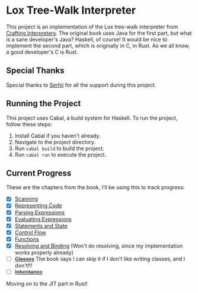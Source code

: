 # Lox Tree-Walk Interpreter

This project is an implementation of the Lox tree-walk interpreter from [Crafting Interpreters](https://craftinginterpreters.com/). The original book uses Java for the first part, but what is a sane developer's Java? Haskell, of course! It would be nice to implement the second part, which is originally in C, in Rust. As we all know, a good developer's C is Rust.

## Special Thanks

Special thanks to [Serhii](https://github.com/lsap) for all the support during this project.

## Running the Project

This project uses Cabal, a build system for Haskell. To run the project, follow these steps:

1. Install Cabal if you haven't already.
2. Navigate to the project directory.
3. Run `cabal build` to build the project.
4. Run `cabal run` to execute the project.

## Current Progress

These are the chapters from the book, I'll be using this to track progress:

- [x] [Scanning](https://craftinginterpreters.com/scanning.html)
- [x] [Representing Code](https://craftinginterpreters.com/representing-code.html)
- [x] [Parsing Expressions](https://craftinginterpreters.com/parsing-expressions.html)
- [x] [Evaluating Expressions](https://craftinginterpreters.com/evaluating-expressions.html)
- [x] [Statements and State](https://craftinginterpreters.com/statements-and-state.html)
- [x] [Control Flow](https://craftinginterpreters.com/control-flow.html)
- [x] [Functions](https://craftinginterpreters.com/functions.html)
- [x] [Resolving and Binding](https://craftinginterpreters.com/resolving-and-binding.html) (Won't do resolving, since my implementation works properly already)
- [ ] ~~[Classes](https://craftinginterpreters.com/classes.html)~~ The book says I can skip it if I don't like writing classes, and I don't!!!
- [ ] ~~[Inheritance](https://craftinginterpreters.com/inheritance.html)~~

Moving on to the JIT part in Rust!
